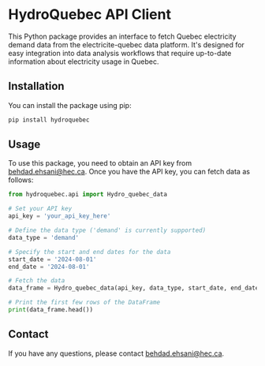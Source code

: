 # HydroQuebec API Client

This Python package provides an interface to fetch Quebec electricity demand data from the electricite-quebec data platform. It's designed for easy integration into data analysis workflows that require up-to-date information about electricity usage in Quebec.

## Installation

You can install the package using pip:

```bash
pip install hydroquebec
```


## Usage
To use this package, you need to obtain an API key from behdad.ehsani@hec.ca. Once you have the API key, you can fetch data as follows:

```python
from hydroquebec.api import Hydro_quebec_data

# Set your API key
api_key = 'your_api_key_here'

# Define the data type ('demand' is currently supported)
data_type = 'demand'

# Specify the start and end dates for the data
start_date = '2024-08-01'
end_date = '2024-08-01'

# Fetch the data
data_frame = Hydro_quebec_data(api_key, data_type, start_date, end_date)

# Print the first few rows of the DataFrame
print(data_frame.head())
```

## Contact
If you have any questions, please contact behdad.ehsani@hec.ca.